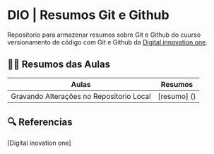 
# DIO | Resumos Git e Github

Repositorio para armazenar resumos sobre Git e Github
do cuurso versionamento de código com Git e Github da 
[Digital innovation one](www.dio.me). 

## 👨‍💻 Resumos das Aulas

|Aulas | Resumos |
|-------|-------|
|Gravando Alterações no Repositorio Local| [resumo] ()|


## 🔍 Referencias
[Digital inovation one]
